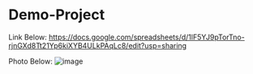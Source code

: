 # Demo-Project

Link Below:
https://docs.google.com/spreadsheets/d/1lF5YJ9pTorTno-rjnGXd8Tt21Yp6kiXYB4ULkPAqLc8/edit?usp=sharing

Photo Below:
![image](https://user-images.githubusercontent.com/125155224/218279260-35a68d91-b13f-4050-9bb5-2b0a4169b744.png)
